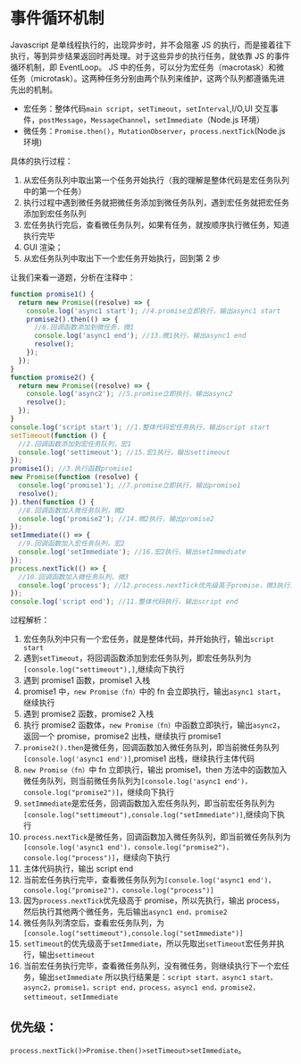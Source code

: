 # 事件循环机制

Javascript 是单线程执行的，出现异步时，并不会阻塞 JS 的执行，而是接着往下执行，等到异步结果返回时再处理。对于这些异步的执行任务，就依靠 JS 的事件循环机制，即 EventLoop。
JS 中的任务，可以分为宏任务（macrotask）和微任务（microtask）。这两种任务分别由两个队列来维护，这两个队列都遵循先进先出的机制。

- 宏任务：整体代码`main script`，`setTimeout`，`setInterval`,I/O,UI 交互事件，`postMessage`，`MessageChannel`，`setImmediate`（Node.js 环境）
- 微任务：`Promise.then()`，`MutationObserver`，`process.nextTick`(Node.js 环境)

具体的执行过程：

1. 从宏任务队列中取出第一个任务开始执行（我的理解是整体代码是宏任务队列中的第一个任务）
2. 执行过程中遇到微任务就把微任务添加到微任务队列，遇到宏任务就把宏任务添加到宏任务队列
3. 宏任务执行完后，查看微任务队列，如果有任务，就按顺序执行微任务，知道执行完毕
4. GUI 渲染；
5. 从宏任务队列中取出下一个宏任务开始执行，回到第 2 步

让我们来看一道题，分析在注释中：

```js
function promise1() {
  return new Promise((resolve) => {
    console.log('async1 start'); //4.promise立即执行，输出async1 start
    promise2().then(() => {
      //6.回调函数添加到微任务，微1
      console.log('async1 end'); //13.微1执行，输出async1 end
      resolve();
    });
  });
}
function promise2() {
  return new Promise((resolve) => {
    console.log('async2'); //5.promise立即执行，输出async2
    resolve();
  });
}
console.log('script start'); //1.整体代码宏任务执行，输出script start
setTimeout(function () {
  //2.回调函数添加到宏任务队列，宏1
  console.log('settimeout'); //15.宏1执行，输出settimeout
});
promise1(); //3.执行函数promise1
new Promise(function (resolve) {
  console.log('promise1'); //7.promise立即执行，输出promise1
  resolve();
}).then(function () {
  //8.回调函数加入微任务队列，微2
  console.log('promise2'); //14.微2执行，输出promise2
});
setImmediate(() => {
  //9.回调函数加入宏任务队列，宏2
  console.log('setImmediate'); //16.宏2执行，输出setImmediate
});
process.nextTick(() => {
  //10.回调函数加入微任务队列，微3
  console.log('process'); //12.process.nextTick优先级高于promise，微3执行，输出process
});
console.log('script end'); //11.整体代码执行，输出script end
```

过程解析：

1. 宏任务队列中只有一个宏任务，就是整体代码，并开始执行，输出`script start`
2. 遇到`setTimeout`，将回调函数添加到宏任务队列，即宏任务队列为`[console.log("settimeout"),]`,继续向下执行
3. 遇到 promise1 函数，promise1 入栈
4. promise1 中，`new Promise（fn）`中的 fn 会立即执行，输出`async1 start`，继续执行
5. 遇到 promise2 函数，promise2 入栈
6. 执行 promise2 函数体，`new Promise（fn）`中函数立即执行，输出`async2`，返回一个 promise，promise2 出栈，继续执行 promise1
7. `promise2().then`是微任务，回调函数加入微任务队列，即当前微任务队列`[console.log('async1 end')]`,promise1 出栈，继续执行主体代码
8. `new Promise（fn）`中 fn 立即执行，输出 promise1，then 方法中的函数加入微任务队列，则当前微任务队列为`[console.log('async1 end')，console.log("promise2")]`，继续向下执行
9. `setImmediate`是宏任务，回调函数加入宏任务队列，即当前宏任务队列为`[console.log("settimeout"),console.log("setImmediate")]`,继续向下执行
10. `process.nextTick`是微任务，回调函数加入微任务队列，即当前微任务队列为`[console.log('async1 end')，console.log("promise2")，console.log("process")]`，继续向下执行
11. 主体代码执行，输出 script end
12. 当前宏任务执行完毕，查看微任务队列为`[console.log('async1 end')，console.log("promise2")，console.log("process")]`
13. 因为`process.nextTick`优先级高于 promise，所以先执行，输出 process，然后执行其他两个微任务，先后输出`async1 end，promise2`
14. 微任务队列清空后，查看宏任务队列，为`[console.log("settimeout"),console.log("setImmediate")]`
15. `setTimeout`的优先级高于`setImmediate`，所以先取出`setTimeout`宏任务并执行，输出`settimeout`
16. 当前宏任务执行完毕，查看微任务队列，没有微任务，则继续执行下一个宏任务，输出`setImmediate`
    所以执行结果是：`script start，async1 start，async2，promise1，script end，process，async1 end，promise2，settimeout，setImmediate`

## 优先级：

`process.nextTick()>Promise.then()>setTimeout>setImmediate`。
